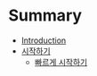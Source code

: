 # Summary

* [Introduction](README.md)
* [시작하기](getting-started.md)
  * [빠르게 시작하기](getting-started/quick-start.md)

